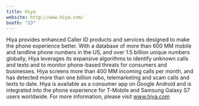 ```yaml
---
title: Hiya
website: http://www.hiya.com/
booth: "23"
---
```


Hiya provides enhanced Caller ID products and services designed to make the phone experience better. With a database of more than 600 MM mobile and landline phone numbers in the US, and over 1.5 billion unique numbers globally, Hiya leverages its expansive algorithms to identify unknown calls and texts and to monitor phone-based threats for consumers and businesses. Hiya screens more than 400 MM incoming calls per month, and has detected more than one billion robo, telemarketing and scam calls and texts to date. Hiya is available as a consumer app on Google Android and is integrated into the phone experience for T-Mobile and Samsung Galaxy S7 users worldwide. For more information, please visit www.hiya.com
